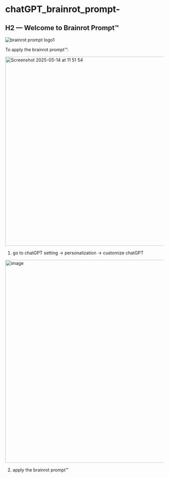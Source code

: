 # chatGPT_brainrot_prompt-

## H2 — Welcome to Brainrot Prompt™

![brainrot prompt logo1](https://github.com/user-attachments/assets/86f9cc99-634a-48c6-924f-1608bcc5a7b8)


To apply the brainrot prompt™:

<img width="602" alt="Screenshot 2025-05-14 at 11 51 54" src="https://github.com/user-attachments/assets/1926f729-08e7-479e-a14a-fb8be93ce74c" />

1) go to chatGPT setting -> personalization -> customize chatGPT

<img width="646" alt="image" src="https://github.com/user-attachments/assets/98770d16-506e-4ca4-8975-e5e73908e4f3" />

2) apply the brainrot prompt™



